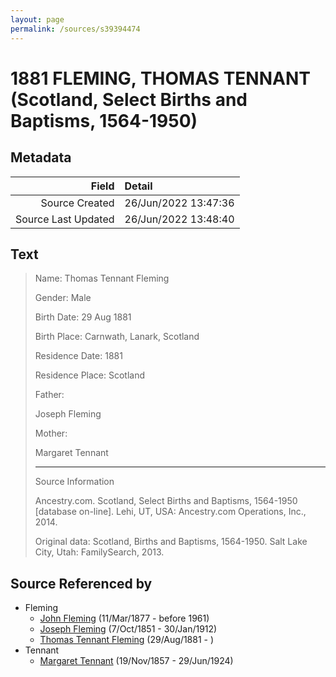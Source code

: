 ```yaml
---
layout: page
permalink: /sources/s39394474
---
```


# 1881 FLEMING, THOMAS TENNANT (Scotland, Select Births and Baptisms, 1564-1950)

## Metadata

Field | Detail
---:|:---
Source Created | 26/Jun/2022 13:47:36
Source Last Updated | 26/Jun/2022 13:48:40

## Text

> Name: Thomas Tennant Fleming
>
> Gender: Male
>
> Birth Date: 29 Aug 1881
>
> Birth Place: Carnwath, Lanark, Scotland
>
> Residence Date: 1881
>
> Residence Place: Scotland
>
> Father: 
>
> Joseph Fleming
>
> Mother: 
>
> Margaret Tennant
>
> ---
>
> Source Information
>
> Ancestry.com. Scotland, Select Births and Baptisms, 1564-1950 [database on-line]. Lehi, UT, USA: Ancestry.com Operations, Inc., 2014.
>
> Original data: Scotland, Births and Baptisms, 1564-1950. Salt Lake City, Utah: FamilySearch, 2013.
>

## Source Referenced by

* Fleming
  * [John Fleming](../people/@49475976@-john-fleming-b1877-3-11-d1961.md) (11/Mar/1877 - before 1961)
  * [Joseph Fleming](../people/@57117702@-joseph-fleming-b1851-10-7-d1912-1-30.md) (7/Oct/1851 - 30/Jan/1912)
  * [Thomas Tennant Fleming](../people/@79327488@-thomas-tennant-fleming-b1881-8-29-d.md) (29/Aug/1881 - )
* Tennant
  * [Margaret Tennant](../people/@14002910@-margaret-tennant-b1857-11-19-d1924-6-29.md) (19/Nov/1857 - 29/Jun/1924)
